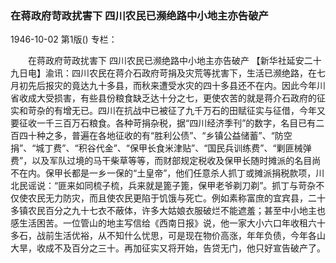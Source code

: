 ### 在蒋政府苛政扰害下  四川农民已濒绝路中小地主亦告破产

1946-10-02
第1版()
专栏：

　　在蒋政府苛政扰害下
    四川农民已濒绝路中小地主亦告破产
    【新华社延安二十九日电】渝讯：四川农民在蒋介石政府苛捐及灾荒等扰害下，生活已濒绝路，在七月初先后报灾的竟达九十多县，而秋来遭受水灾的四十多县还不在内。因此今年川省收成大受损害，有些县份粮食缺乏达十分之七，更使农苦的就是蒋介石政府的征实和苛杂的有增无已。四川在抗战中已被征了九千万石的田赋征实与征借，今年又要征收一千三百万石粮食。各种苛捐杂税，据“四川经济季刊”的数字，名目已有二百四十种之多，普遍在各地征收的有“胜利公债”、“乡镇公益储蓄”、“防空捐”、“城丁费”、“积谷代金”、“保甲长食米津贴”、“国民兵训练费”、“剿匪械弹费”，以及军队过境的马干柴草等等，而财部规定税收及保甲长随时摊派的名目尚不在内。保甲长都是一乡一保的“土皇帝”，他们任意杀人抓丁或摊派捐税款项，川北民谣说：“匪来如同梳子梳，兵来就是篦子篦，保甲老爷剃刀剃”。抓丁与苛杂不仅使农民无力防灾，而且使农民更陷于饥饿与死亡。例如素称富庶的宜宾县，二十多镇农民百分之九十七衣不蔽体，许多大姑娘衣服破烂不能遮羞；甚至中小地主也感生活困苦。一位管山的地主写信给《西南日报》说，他一家大小六口年收租六十多石，战前生活优裕，从不知什么忧思，可是现在物价高涨，年年负债，今年各山大旱，收成不及百分之三十。再加征实又将开始，告贷无门，他只好宣告破产了。
